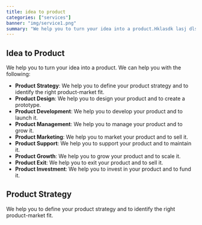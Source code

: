 ```yaml
---
title: idea to product
categories: ["services"]
banner: "img/service1.png"
summary: "We help you to turn your idea into a product.Hklasdk lasj dlsjdaj ajdl hahckjsac c sad ccs c sc sdcsd chlscl c csdccla oi09o erferkgvbn cvjvcz kjz svkj dvkj vkj v"
---
```


## Idea to Product

We help you to turn your idea into a product. We can help you with the following:

- **Product Strategy**: We help you to define your product strategy and to identify the right product-market fit.
- **Product Design**: We help you to design your product and to create a prototype.
- **Product Development**: We help you to develop your product and to launch it.
- **Product Management**: We help you to manage your product and to grow it.
- **Product Marketing**: We help you to market your product and to sell it.
- **Product Support**: We help you to support your product and to maintain it.
- **Product Growth**: We help you to grow your product and to scale it.
- **Product Exit**: We help you to exit your product and to sell it.
- **Product Investment**: We help you to invest in your product and to fund it.

## Product Strategy

We help you to define your product strategy and to identify the right product-market fit.
